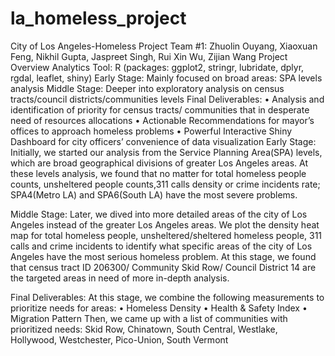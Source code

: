 # la_homeless_project
City of Los Angeles-Homeless Project
Team #1: 
Zhuolin Ouyang, Xiaoxuan Feng, Nikhil Gupta, Jaspreet Singh, Rui Xin Wu, Zijian Wang
Project Overview
Analytics Tool: R (packages: ggplot2, stringr, lubridate, dplyr, rgdal, leaflet, shiny)
Early Stage: Mainly focused on broad areas: SPA levels analysis
Middle Stage: Deeper into exploratory analysis on census tracts/council districts/communities levels
Final Deliverables: 
•	Analysis and identification of priority for census tracts/ communities that in desperate need of resources allocations
•	Actionable Recommendations for mayor’s offices to approach homeless problems
•	Powerful Interactive Shiny Dashboard for city officers’ convenience of data visualization 
Early Stage:
Initially, we started our analysis from the Service Planning Area(SPA) levels, which are broad geographical divisions of greater Los Angeles areas. At these levels analysis, we found that no matter for total homeless people counts, unsheltered people counts,311 calls density or crime incidents rate; SPA4(Metro LA) and SPA6(South LA) have the most severe problems.
 
Middle Stage:
Later, we dived into more detailed areas of the city of Los Angeles instead of the greater Los Angeles areas. We plot the density heat map for total homeless people, unsheltered/sheltered homeless people, 311 calls and crime incidents to identify what specific areas of the city of Los Angeles have the most serious homeless problem. At this stage, we found that census tract ID 206300/ Community Skid Row/ Council District 14 are the targeted areas in need of more in-depth analysis.
 

Final Deliverables:
At this stage, we combine the following measurements to prioritize needs for areas:
•	Homeless Density
•	Health & Safety Index
•	Migration Pattern
Then, we came up with a list of communities with prioritized needs:
Skid Row, Chinatown, South Central, Westlake, Hollywood, Westchester, Pico-Union, South Vermont